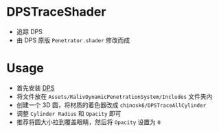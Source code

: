 # DPSTraceShader
 - 追踪 DPS
 - 由 DPS 原版 `Penetrator.shader` 修改而成

# Usage
 - 首先安装 [DPS](https://raliv.booth.pm/items/2825903)
 - 将文件放在 `Assets/RalivDynamicPenetrationSystem/Includes` 文件夹内
 - 创建一个 3D 圆，将材质的着色器改成 `chinosk6/DPSTraceAllCylinder`
 - 调整 `Cylinder Radius` 和 `Opacity` 即可
 - 推荐将圆大小拉到覆盖眼睛，然后将 `Opacity` 设置为 `0`
